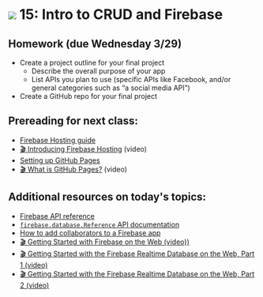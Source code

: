 # ![](https://ga-dash.s3.amazonaws.com/production/assets/logo-9f88ae6c9c3871690e33280fcf557f33.png) 15: Intro to CRUD and Firebase

## Homework (due __Wednesday__ 3/29)

- Create a project outline for your final project
    - Describe the overall purpose of your app
    - List APIs you plan to use (specific APIs like Facebook, and/or general categories such as “a social media API”)
- Create a GitHub repo for your final project

## Prereading for next class:

- [Firebase Hosting guide](https://firebase.google.com/docs/hosting/)
- [&#127916; Introducing Firebase Hosting](https://youtu.be/jsRVHeQd5kU?list=PLl-K7zZEsYLmOF_07IayrTntevxtbUxDL) (video)
- [Setting up GitHub Pages](https://pages.github.com)
- [&#127916; What is GitHub Pages?](https://youtu.be/2MsN8gpT6jY) (video)

## Additional resources on today's topics:

- [Firebase API reference](https://firebase.google.com/docs/reference/js/)
- [`firebase.database.Reference` API documentation](https://firebase.google.com/docs/reference/js/firebase.database.Reference)
- [How to add collaborators to a Firebase app](stackoverflow.com/questions/37569460/how-to-add-collaborators-to-a-firebase-app/37571602#37571602)
- [&#127916; Getting Started with Firebase on the Web (video))](https://www.youtube.com/watch?v=k1D0_wFlXgo&index=1&list=PLl-K7zZEsYLmnJ_FpMOZgyg6XcIGBu2OX)
- [&#127916; Getting Started with the Firebase Realtime Database on the Web, Part 1 (video)](https://www.youtube.com/watch?v=noB98K6A0TY&list=PLl-K7zZEsYLmnJ_FpMOZgyg6XcIGBu2OX&index=2)
- [&#127916; Getting Started with the Firebase Realtime Database on the Web, Part 2 (video)](https://www.youtube.com/watch?v=dBscwaqNPuk&list=PLl-K7zZEsYLmnJ_FpMOZgyg6XcIGBu2OX&index=3)
